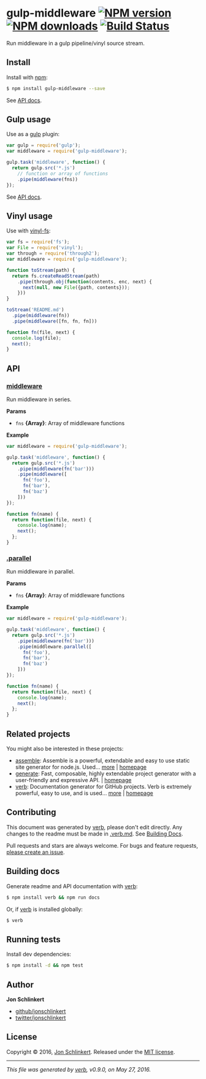 # gulp-middleware [![NPM version](https://img.shields.io/npm/v/gulp-middleware.svg?style=flat)](https://www.npmjs.com/package/gulp-middleware) [![NPM downloads](https://img.shields.io/npm/dm/gulp-middleware.svg?style=flat)](https://npmjs.org/package/gulp-middleware) [![Build Status](https://img.shields.io/travis/jonschlinkert/gulp-middleware.svg?style=flat)](https://travis-ci.org/jonschlinkert/gulp-middleware)

Run middleware in a gulp pipeline/vinyl source stream.

## Install

Install with [npm](https://www.npmjs.com/):

```sh
$ npm install gulp-middleware --save
```

See [API docs](#api).

## Gulp usage

Use as a [gulp](http://gulpjs.com) plugin:

```js
var gulp = require('gulp');
var middleware = require('gulp-middleware');

gulp.task('middleware', function() {
  return gulp.src('*.js')
    // function or array of functions
    .pipe(middleware(fns))
});
```

See [API docs](#api).

## Vinyl usage

Use with [vinyl-fs](http://github.com/wearefractal/vinyl-fs):

```js
var fs = require('fs');
var File = require('vinyl');
var through = require('through2');
var middleware = require('gulp-middleware');

function toStream(path) {
  return fs.createReadStream(path)
    .pipe(through.obj(function(contents, enc, next) {
      next(null, new File({path, contents}));
    }))
}

toStream('README.md')
  .pipe(middleware(fn))
  .pipe(middleware([fn, fn, fn]))

function fn(file, next) {
  console.log(file);
  next();
}
```

## API

### [middleware](index.js#L47)

Run middleware in series.

**Params**

* `fns` **{Array}**: Array of middleware functions

**Example**

```js
var middleware = require('gulp-middleware');

gulp.task('middleware', function() {
  return gulp.src('*.js')
    .pipe(middleware(fn('bar')))
    .pipe(middleware([
      fn('foo'),
      fn('bar'),
      fn('baz')
    ]))
});

function fn(name) {
  return function(file, next) {
    console.log(name);
    next();
  };
}
```

### [.parallel](index.js#L88)

Run middleware in parallel.

**Params**

* `fns` **{Array}**: Array of middleware functions

**Example**

```js
var middleware = require('gulp-middleware');

gulp.task('middleware', function() {
  return gulp.src('*.js')
    .pipe(middleware(fn('bar')))
    .pipe(middleware.parallel([
      fn('foo'),
      fn('bar'),
      fn('baz')
    ]))
});

function fn(name) {
  return function(file, next) {
    console.log(name);
    next();
  };
}
```

## Related projects

You might also be interested in these projects:

* [assemble](https://www.npmjs.com/package/assemble): Assemble is a powerful, extendable and easy to use static site generator for node.js. Used… [more](https://www.npmjs.com/package/assemble) | [homepage](https://github.com/assemble/assemble)
* [generate](https://www.npmjs.com/package/generate): Fast, composable, highly extendable project generator with a user-friendly and expressive API. | [homepage](https://github.com/generate/generate)
* [verb](https://www.npmjs.com/package/verb): Documentation generator for GitHub projects. Verb is extremely powerful, easy to use, and is used… [more](https://www.npmjs.com/package/verb) | [homepage](https://github.com/verbose/verb)

## Contributing

This document was generated by [verb](https://github.com/verbose/verb), please don't edit directly. Any changes to the readme must be made in [.verb.md](.verb.md). See [Building Docs](#building-docs).

Pull requests and stars are always welcome. For bugs and feature requests, [please create an issue](https://github.com/jonschlinkert/gulp-middleware/issues/new).

## Building docs

Generate readme and API documentation with [verb](https://github.com/verbose/verb):

```sh
$ npm install verb && npm run docs
```

Or, if [verb](https://github.com/verbose/verb) is installed globally:

```sh
$ verb
```

## Running tests

Install dev dependencies:

```sh
$ npm install -d && npm test
```

## Author

**Jon Schlinkert**

* [github/jonschlinkert](https://github.com/jonschlinkert)
* [twitter/jonschlinkert](http://twitter.com/jonschlinkert)

## License

Copyright © 2016, [Jon Schlinkert](https://github.com/jonschlinkert).
Released under the [MIT license](https://github.com/jonschlinkert/gulp-middleware/blob/master/LICENSE).

***

_This file was generated by [verb](https://github.com/verbose/verb), v0.9.0, on May 27, 2016._